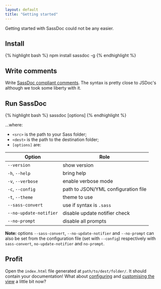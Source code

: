 ```yaml
---
layout: default
title: "Getting started"
---
```


Getting started with SassDoc could not be any easier.

## Install

{% highlight bash %}
npm install sassdoc -g
{% endhighlight %}

## Write comments

Write [SassDoc compliant comments](/annotations/). The syntax is pretty close to JSDoc's although we took some liberty with it.

## Run SassDoc

{% highlight bash %}
sassdoc <src> <dest> [options]
{% endhighlight %}

...where:

* `<src>` is the path to your Sass folder;
* `<dest>` is the path to the destination folder;
* `[options]` are:

| Option                 | Role                                |
|------------------------|-------------------------------------|
| `--version`            | show version                        |
| `-h`, `--help`         | bring help                          |
| `-v`, `--verbose`      | enable verbose mode                 |
| `-c`, `--config`       | path to JSON/YML configuration file |
| `-t`, `--theme`        | theme to use                        |
| `--sass-convert`       | use if syntax is `.sass`            |
| `--no-update-notifier` | disable update notifier check       |
| `--no-prompt`          | disable all prompts                 |

<p class="note  note--info"><strong>Note:</strong> options <code>--sass-convert</code>, <code>--no-update-notifier</code> and <code>--no-prompt</code> can also be set from the configuration file (set with <code>--config</code>) respectively with <code>sass-convert</code>, <code>no-update-notifier</code> and <code>no-prompt</code>.</p>

## Profit

Open the `index.html` file generated at `path/to/dest/folder/`. It should contain your documentation! What about [configuring](/configuration/) and [customising the view](/customising-the-view) a little bit now?
